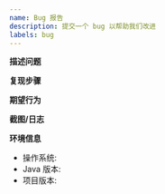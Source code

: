 ```yaml
---
name: Bug 报告
description: 提交一个 bug 以帮助我们改进
labels: bug
---
```


**描述问题**

**复现步骤**

**期望行为**

**截图/日志**

**环境信息**
- 操作系统:
- Java 版本:
- 项目版本:
